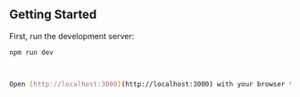
## Getting Started

First, run the development server:

```bash
npm run dev



Open [http://localhost:3000](http://localhost:3000) with your browser to see the result.

